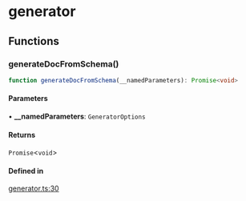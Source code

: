 # generator

## Functions

### generateDocFromSchema()

```ts
function generateDocFromSchema(__namedParameters): Promise<void>
```

#### Parameters

• **\_\_namedParameters**: `GeneratorOptions`

#### Returns

`Promise`\<`void`\>

#### Defined in

[generator.ts:30](https://github.com/graphql-markdown/graphql-markdown/blob/main/packages/core/src/generator.ts#L30)
